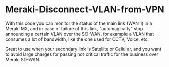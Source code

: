 # Meraki-Disconnect-VLAN-from-VPN

With this code you can monitor the status of the main link (WAN 1) in a Meraki MX, and in case of failure of this link, "automagically" stop announcing a certain VLAN over the SD-WAN, for example a VLAN that consumes a lot of bandwidth, like the one used for CCTV, Voice, etc.

Great to use when your secondary link is Satellite or Cellular, and you want to avoid large charges for passing not critical traffic for the business over Meraki SD-WAN.
